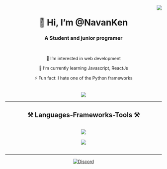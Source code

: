 <img align="right" src="https://visitor-badge.laobi.icu/badge?page_id=salesp07.salesp07" />




<h1 align="center">
👋 Hi, I’m @NavanKen
</h1>

<h3 align="center">A Student and junior programer</h3>

<br/>

<div align="center">
 
👀 I’m interested in web development
 

🌱 I’m currently learning Javascript, ReactJs


⚡ Fun fact: I hate one of the Python frameworks

<br/>
<img align="center" src="https://github.com/user-attachments/assets/b73846d1-94b4-4d8e-9d85-2a4ddd6225ad">
 </div>
 


 <hr/>
 
<h2 align="center">⚒️ Languages-Frameworks-Tools ⚒️</h2>
<br/>
<div align="center">
    <img src="https://skillicons.dev/icons?i=html,css,javascript,php,vscode,github" /> <br><br>
    <img src="https://skillicons.dev/icons?i=react,laravel,bootstrap,tailwindcss,mongodb,mysql,nodejs,express" /> <br> 
</div>

<br/>
<hr/>

<div align="center">
<a href="https://discord.com/users/711079595314511912"><img src="https://lanyard.cnrad.dev/api/711079595314511912?borderRadius=20px&bg=00000000" alt="Discord" /></a> 
</div>
